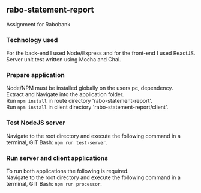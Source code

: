 ## rabo-statement-report
Assignment for Rabobank

### Technology used
For the back-end I used Node/Express and for the front-end I used ReactJS.<br>
Server unit test written using Mocha and Chai.

### Prepare application
Node/NPM must be installed globally on the users pc, dependency.<br>
Extract and Navigate into the application folder.<br>
Run `npm install` in route directory 'rabo-statement-report'.<br>
Run `npm install` in client directory 'rabo-statement-report/client'.<br>

### Test NodeJS server
Navigate to the root directory and execute the following command in a terminal, GIT Bash: `npm run test-server`.<br>

### Run server and client applications
To run both applications the following is required.<br>
Navigate to the root directory and execute the following command in a terminal, GIT Bash: `npm run processor`.<br>
